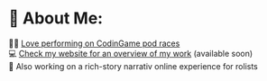 # 🖖 About Me:
👨‍💻 [Love performing on CodinGame pod races](https://www.codingame.com/profile/8be7f781541e65d54e00debef38547c90199255)<br>
💻 [Check my website for an overview of my work](https://www.craftedrealm.org) (available soon)<br>
🌱 Also working on a rich-story narrativ online experience for rolists<br>

